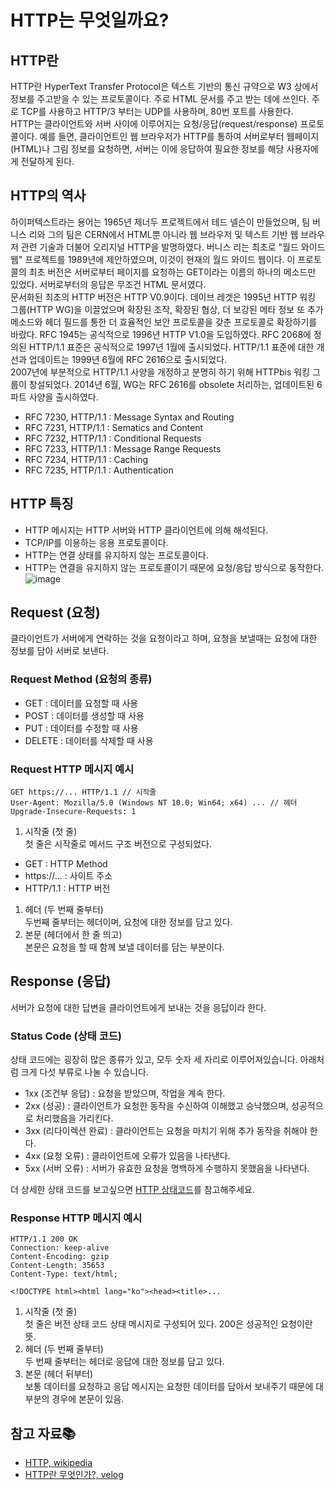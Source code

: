 # HTTP는 무엇일까요?

## HTTP란
HTTP란 HyperText Transfer Protocol은 텍스트 기반의 통신 규약으로 W3 상에서 정보를 주고받을 수 있는 프로토콜이다. 주로 HTML 문서를 주고 받는 데에 쓰인다. 주로 TCP를 사용하고 HTTP/3 부터는 UDP를 사용하며, 80번 포트를 사용한다.  
HTTP는 클라이언트와 서버 사이에 이루어지는 요청/응답(request/response) 프로토콜이다. 예를 들면, 클라이언트인 웹 브라우저가 HTTP를 통하여 서버로부터 웹페이지(HTML)나 그림 정보를 요청하면, 서버는 이에 응답하여 필요한 정보를 해당 사용자에게 전달하게 된다.

## HTTP의 역사
하이퍼텍스트라는 용어는 1965년 제너두 프로젝트에서 테드 넬슨이 만들었으며, 팀 버니스 리와 그의 팀은 CERN에서 HTML뿐 아니라 웹 브라우저 및 텍스트 기반 웹 브라우저 관련 기술과 더불어 오리지널 HTTP을 발명하였다. 버니스 리는 최초로 "월드 와이드 웹" 프로젝트를 1989년에 제안하였으며, 이것이 현재의 월드 와이드 웹이다. 이 프로토콜의 최초 버전은 서버로부터 페이지를 요청하는 GET이라는 이름의 하나의 메소드만 있었다. 서버로부터의 응답은 무조건 HTML 문서였다.  
문서화된 최초의 HTTP 버전은 HTTP V0.9이다. 데이브 레겟은 1995년 HTTP 워킹 그룹(HTTP WG)을 이끌었으며 확장된 조작, 확장된 협상, 더 보강된 메타 정보 또 추가 메소드와 헤더 필드를 통한 더 효율적인 보안 프로토콜을 갖춘 프로토콜로 확장하기를 바랐다. RFC 1945는 공식적으로 1996년 HTTP V1.0을 도입하였다. RFC 2068에 정의된 HTTP/1.1 표준은 공식적으로 1997년 1월에 출시되었다. HTTP/1.1 표준에 대한 개선과 업데이트는 1999년 6월에 RFC 2616으로 출시되었다.  
2007년에 부분적으로 HTTP/1.1 사양을 개정하고 분명히 하기 위해 HTTPbis 워킹 그룹이 창설되었다. 2014년 6월, WG는 RFC 2616를 obsolete 처리하는, 업데이트된 6 파트 사양을 출시하였다.
- RFC 7230, HTTP/1.1 : Message Syntax and Routing
- RFC 7231, HTTP/1.1 : Sematics and Content
- RFC 7232, HTTP/1.1 : Conditional Requests
- RFC 7233, HTTP/1.1 : Message Range Requests
- RFC 7234, HTTP/1.1 : Caching
- RFC 7235, HTTP/1.1 : Authentication

## HTTP 특징
- HTTP 메시지는 HTTP 서버와 HTTP 클라이언트에 의해 해석된다.
- TCP/IP를 이용하는 응용 프로토콜이다.
- HTTP는 연결 상태를 유지하지 않는 프로토콜이다.
- HTTP는 연결을 유지하지 않는 프로토콜이기 때문에 요청/응답 방식으로 동작한다.  
![image](https://media.vlpt.us/post-images/surim014/e0aa5520-2d59-11ea-86da-fb3b00230640/image.png)

## Request (요청)
클라이언트가 서버에게 연락하는 것을 요청이라고 하며, 요청을 보낼때는 요청에 대한 정보를 담아 서버로 보낸다.

### Request Method (요청의 종류)
- GET : 데이터를 요청할 때 사용
- POST : 데이터를 생성할 때 사용
- PUT : 데이터를 수정할 때 사용
- DELETE : 데이터를 삭제할 때 사용

### Request HTTP 메시지 예시
```
GET https://... HTTP/1.1 // 시작줄
User-Agent: Mozilla/5.0 (Windows NT 10.0; Win64; x64) ... // 헤더
Upgrade-Insecure-Requests: 1
```
1. 시작줄 (첫 줄)  
첫 줄은 시작줄로 메서드 구조 버전으로 구성되었다.
- GET : HTTP Method
- https://... : 사이트 주소
- HTTP/1.1 : HTTP 버전
1. 헤더 (두 번째 줄부터)  
두번째 줄부터는 헤더이며, 요청에 대한 정보를 담고 있다.
3. 본문 (헤더에서 한 줄 띄고)  
본문은 요청을 할 때 함께 보낼 데이터를 담는 부분이다.

## Response (응답)
서버가 요청에 대한 답변을 클라이언트에게 보내는 것을 응답이라 한다.

### Status Code (상태 코드)
상태 코드에는 굉장히 많은 종류가 있고, 모두 숫자 세 자리로 이루어져있습니다. 아래처럼 크게 다섯 부류로 나눌 수 있습니다.
- 1xx (조건부 응답) : 요청을 받았으며, 작업을 계속 한다.
- 2xx (성공) : 클라이언트가 요청한 동작을 수신하여 이해했고 승낙했으며, 성공적으로 처리했음을 가리킨다.
- 3xx (리다이렉션 완료) : 클라이언트는 요청을 마치기 위해 추가 동작을 취해야 한다.
- 4xx (요청 오류) : 클라이언트에 오류가 있음을 나타낸다.
- 5xx (서버 오류) : 서버가 유효한 요청을 명백하게 수행하지 못했음을 나타낸다.  

더 상세한 상태 코드를 보고싶으면 [HTTP 상태코드](https://ko.wikipedia.org/wiki/HTTP_%EC%83%81%ED%83%9C_%EC%BD%94%EB%93%9C)를 참고해주세요.

### Response HTTP 메시지 예시
```
HTTP/1.1 200 OK
Connection: keep-alive
Content-Encoding: gzip
Content-Length: 35653
Content-Type: text/html;

<!DOCTYPE html><html lang="ko"><head><title>...
```
1. 시작줄 (첫 줄)  
첫 줄은 버전 상태 코드 상태 메시지로 구성되어 있다. 200은 성공적인 요청이란 뜻.
2. 헤더 (두 번째 줄부터)  
두 번째 줄부터는 헤더로 응답에 대한 정보를 담고 있다.
3. 본문 (헤더 뒤부터)  
보통 데이터를 요청하고 응답 메시지는 요청한 데이터를 담아서 보내주기 때문에 대부분의 경우에 본문이 있음.

## 참고 자료📚
- [HTTP, wikipedia](https://ko.wikipedia.org/wiki/HTTP)
- [HTTP란 무엇인가?, velog](https://velog.io/@surim014/HTTP%EB%9E%80-%EB%AC%B4%EC%97%87%EC%9D%B8%EA%B0%80)
